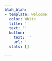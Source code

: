 ```yaml
---
blah_blah:
- template: welcome
  color: White
  title: ''
  text: ''
  button:
    text: ''
    url: ''
  stats: []

---
```

